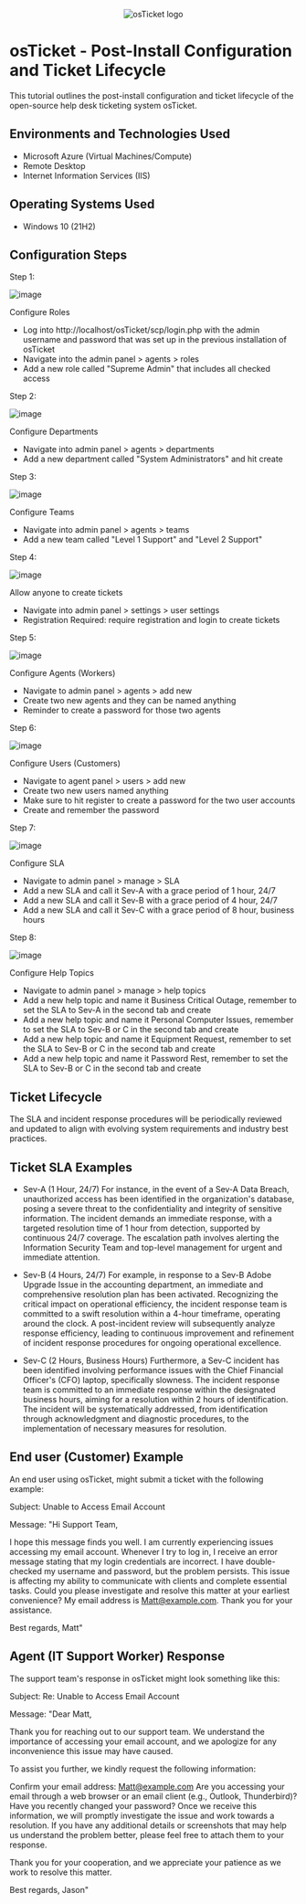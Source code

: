 <p align="center">
<img src="https://i.imgur.com/Clzj7Xs.png" alt="osTicket logo"/>
</p>

<h1>osTicket - Post-Install Configuration and Ticket Lifecycle</h1>
This tutorial outlines the post-install configuration and ticket lifecycle of the open-source help desk ticketing system osTicket.<br />


<h2>Environments and Technologies Used</h2>

- Microsoft Azure (Virtual Machines/Compute)
- Remote Desktop
- Internet Information Services (IIS)

<h2>Operating Systems Used </h2>

- Windows 10</b> (21H2)


<h2>Configuration Steps</h2>

Step 1:

![image](https://i.imgur.com/I38gaVr.jpg)

Configure Roles
- Log into http://localhost/osTicket/scp/login.php with the admin username and password that was set up in the previous installation of osTicket
- Navigate into the admin panel > agents > roles
- Add a new role called "Supreme Admin" that includes all checked access

Step 2:

![image](https://i.imgur.com/Z3RwjYA.jpg)

Configure Departments
- Navigate into admin panel > agents > departments
- Add a new department called "System Administrators" and hit create

Step 3:

![image](https://i.imgur.com/XaAxA1q.jpg)

Configure Teams
- Navigate into admin panel > agents > teams
- Add a new team called "Level 1 Support" and "Level 2 Support"

Step 4:

![image](https://i.imgur.com/k5sqndg.jpg)

Allow anyone to create tickets
- Navigate into admin panel > settings > user settings
- Registration Required: require registration and login to create tickets

Step 5:

![image](https://i.imgur.com/BtWor57.jpg)

Configure Agents (Workers)
- Navigate to admin panel > agents > add new
- Create two new agents and they can be named anything
- Reminder to create a password for those two agents

Step 6:

![image](https://i.imgur.com/Tm2gfTX.jpg)

Configure Users (Customers)
- Navigate to agent panel > users > add new
- Create two new users named anything
- Make sure to hit register to create a password for the two user accounts
- Create and remember the password

Step 7:

![image](https://i.imgur.com/7N0wj5F.jpg)

Configure SLA
- Navigate to admin panel > manage > SLA
- Add a new SLA and call it Sev-A with a grace period of 1 hour, 24/7
- Add a new SLA and call it Sev-B with a grace period of 4 hour, 24/7
- Add a new SLA and call it Sev-C with a grace period of 8 hour, business hours

Step 8:

![image](https://i.imgur.com/90iGTtB.jpg)

Configure Help Topics
- Navigate to admin panel > manage > help topics
- Add a new help topic and name it Business Critical Outage, remember to set the SLA to Sev-A in the second tab and create
- Add a new help topic and name it Personal Computer Issues, remember to set the SLA to Sev-B or C in the second tab and create
- Add a new help topic and name it Equipment Request, remember to set the SLA to Sev-B or C in the second tab and create
- Add a new help topic and name it Password Rest, remember to set the SLA to Sev-B or C in the second tab and create


<h2>Ticket Lifecycle</h2>

The SLA and incident response procedures will be periodically reviewed and updated to align with evolving system requirements and industry best practices.

<h2>Ticket SLA Examples</h2>

- Sev-A (1 Hour, 24/7) For instance, in the event of a Sev-A Data Breach, unauthorized access has been identified in the organization's database, posing a severe threat to the confidentiality and integrity of sensitive information. The incident demands an immediate response, with a targeted resolution time of 1 hour from detection, supported by continuous 24/7 coverage. The escalation path involves alerting the Information Security Team and top-level management for urgent and immediate attention.

- Sev-B (4 Hours, 24/7) For example, in response to a Sev-B Adobe Upgrade Issue in the accounting department, an immediate and comprehensive resolution plan has been activated. Recognizing the critical impact on operational efficiency, the incident response team is committed to a swift resolution within a 4-hour timeframe, operating around the clock. A post-incident review will subsequently analyze response efficiency, leading to continuous improvement and refinement of incident response procedures for ongoing operational excellence.

- Sev-C (2 Hours, Business Hours) Furthermore, a Sev-C incident has been identified involving performance issues with the Chief Financial Officer's (CFO) laptop, specifically slowness. The incident response team is committed to an immediate response within the designated business hours, aiming for a resolution within 2 hours of identification. The incident will be systematically addressed, from identification through acknowledgment and diagnostic procedures, to the implementation of necessary measures for resolution.

<h2>End user (Customer) Example</h2>

An end user using osTicket, might submit a ticket with the following example:

Subject: Unable to Access Email Account

Message:
"Hi Support Team,

I hope this message finds you well. I am currently experiencing issues accessing my email account. Whenever I try to log in, I receive an error message stating that my login credentials are incorrect. I have double-checked my username and password, but the problem persists. This issue is affecting my ability to communicate with clients and complete essential tasks. Could you please investigate and resolve this matter at your earliest convenience? My email address is Matt@example.com. Thank you for your assistance.

Best regards,
Matt"

<h2>Agent (IT Support Worker) Response</h2>

The support team's response in osTicket might look something like this:

Subject: Re: Unable to Access Email Account

Message:
"Dear Matt,

Thank you for reaching out to our support team. We understand the importance of accessing your email account, and we apologize for any inconvenience this issue may have caused.

To assist you further, we kindly request the following information:

Confirm your email address: Matt@example.com
Are you accessing your email through a web browser or an email client (e.g., Outlook, Thunderbird)?
Have you recently changed your password?
Once we receive this information, we will promptly investigate the issue and work towards a resolution. If you have any additional details or screenshots that may help us understand the problem better, please feel free to attach them to your response.

Thank you for your cooperation, and we appreciate your patience as we work to resolve this matter.

Best regards,
Jason"



